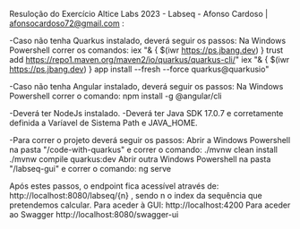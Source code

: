 Resuloção do Exercício Altice Labs 2023 - Labseq -  Afonso Cardoso | afonsocardoso72@gmail.com :

-Caso não tenha Quarkus instalado, deverá seguir os passos:
	Na Windows Powershell correr os comandos:
		iex "& { $(iwr https://ps.jbang.dev) } trust add https://repo1.maven.org/maven2/io/quarkus/quarkus-cli/"
		iex "& { $(iwr https://ps.jbang.dev) } app install --fresh --force quarkus@quarkusio"

-Caso não tenha Angular instalado, deverá seguir os passos:
	Na Windows Powershell correr o comando:
		npm install -g @angular/cli

-Deverá ter NodeJs instalado.
-Deverá ter Java SDK 17.0.7 e corretamente definida a Varíavel de Sistema Path e JAVA_HOME.

-Para correr o projeto deverá seguir os passos:
	Abrir a Windows Powershell na pasta "/code-with-quarkus" e correr o comando:
		./mvnw clean install
		./mvnw compile quarkus:dev
	Abrir outra Windows Powershell na pasta "/labseq-gui" e correr o comando:
		ng serve

Após estes passos, o endpoint fica acessível através de: http://localhost:8080/labseq/{n} , sendo n o index da sequência que pretendemos calcular.
Para aceder à GUI: http://localhost:4200
Para aceder ao Swagger http://localhost:8080/swagger-ui
